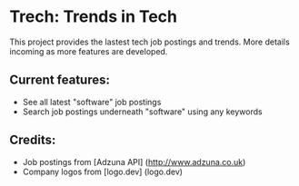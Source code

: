 # Trech: Trends in Tech

This project provides the lastest tech job postings and trends. More details incoming as more features are developed. 

## Current features: 
 - See all latest "software" job postings
 - Search job postings underneath "software" using any keywords

## Credits:
 - Job postings from [Adzuna API] (http://www.adzuna.co.uk)
 - Company logos from [logo.dev] (logo.dev)